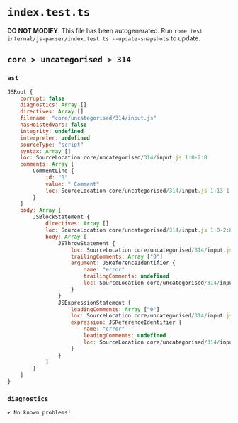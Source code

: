 # `index.test.ts`

**DO NOT MODIFY**. This file has been autogenerated. Run `rome test internal/js-parser/index.test.ts --update-snapshots` to update.

## `core > uncategorised > 314`

### `ast`

```javascript
JSRoot {
	corrupt: false
	diagnostics: Array []
	directives: Array []
	filename: "core/uncategorised/314/input.js"
	hasHoistedVars: false
	integrity: undefined
	interpreter: undefined
	sourceType: "script"
	syntax: Array []
	loc: SourceLocation core/uncategorised/314/input.js 1:0-2:8
	comments: Array [
		CommentLine {
			id: "0"
			value: " Comment"
			loc: SourceLocation core/uncategorised/314/input.js 1:13-1:23
		}
	]
	body: Array [
		JSBlockStatement {
			directives: Array []
			loc: SourceLocation core/uncategorised/314/input.js 1:0-2:8
			body: Array [
				JSThrowStatement {
					loc: SourceLocation core/uncategorised/314/input.js 1:2-1:13
					trailingComments: Array ["0"]
					argument: JSReferenceIdentifier {
						name: "error"
						trailingComments: undefined
						loc: SourceLocation core/uncategorised/314/input.js 1:8-1:13 (error)
					}
				}
				JSExpressionStatement {
					leadingComments: Array ["0"]
					loc: SourceLocation core/uncategorised/314/input.js 2:0-2:6
					expression: JSReferenceIdentifier {
						name: "error"
						leadingComments: undefined
						loc: SourceLocation core/uncategorised/314/input.js 2:0-2:5 (error)
					}
				}
			]
		}
	]
}
```

### `diagnostics`

```
✔ No known problems!

```
